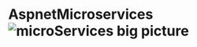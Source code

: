 # AspnetMicroservices![microServices big picture](https://user-images.githubusercontent.com/59792302/148937211-663660dc-5290-446e-ad88-ed6745f384cd.png)
